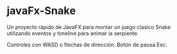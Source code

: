 # javaFx-Snake
Un proyecto rápido de JavaFX para montar un juego clasico Snake utilizando eventos y timeline para animar la serpiente.

Controles con WASD o flechas de dirección. Botón de pausa Esc.
